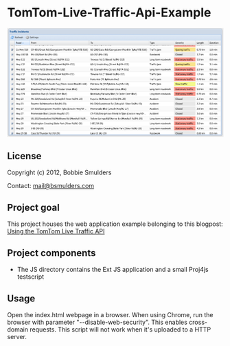# TomTom-Live-Traffic-Api-Example

![Screenshot](screenshot1.png)

## License
Copyright (c) 2012, Bobbie Smulders

Contact: <mail@bsmulders.com>

## Project goal

This project houses the web application example belonging to this blogpost: [Using the TomTom Live Traffic API](http://bsmulders.com/2012/03/using-the-tomtom-live-traffic-api/)

## Project components

* The JS directory contains the Ext JS application and a small Proj4js testscript 

## Usage

Open the index.html webpage in a browser. When using Chrome, run the browser with parameter "--disable-web-security". This enables cross-domain requests. This script will not work when it's uploaded to a HTTP server.
